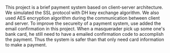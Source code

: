 This project is a brief payment system based on client-server architecture. We simulated the SSL protocol with DH key exchange algorithm. We also used AES encryption algorithm during the communication between client and server. To improve the secureity of a payment system, use added the email confirmation in this project. When a masquerader pick up some one's bank card, he still need to have a emailed confirmation code to accomplish the payment. Thus the system is safer than that only need card information to make a payment.